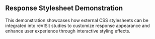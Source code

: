 ## Response Stylesheet Demonstration

This demonstration showcases how external CSS stylesheets can be integrated into reVISit studies to customize response appearance and enhance user experience through interactive styling effects.
